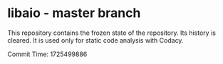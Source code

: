 # libaio - master branch

This repository contains the frozen state of the repository.
Its history is cleared. It is used only for static code
analysis with Codacy.

Commit Time: 1725499886